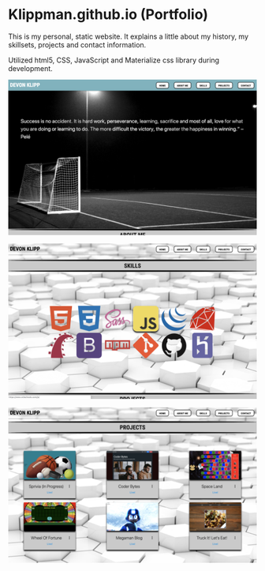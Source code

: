 # Klippman.github.io (Portfolio)

This is my personal, static website. It explains a little about my history, my skillsets, projects and contact information.

Utilized html5, CSS, JavaScript and Materialize css library during development.

![Window Settings](./images/portfolio.png)


![Window Settings](./images/portfolio2.png)


![Window Settings](./images/portfolio3.png)


